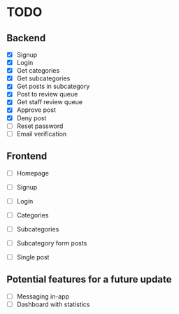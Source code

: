 # TODO

## Backend
- [x] Signup
- [x] Login
- [x] Get categories
- [x] Get subcategories
- [x] Get posts in subcategory
- [x] Post to review queue
- [x] Get staff review queue
- [x] Approve post
- [x] Deny post
- [ ] Reset password
- [ ] Email verification

## Frontend
- [ ] Homepage
- [ ] Signup
- [ ] Login
- [ ] Categories
- [ ] Subcategories
- [ ] Subcategory form posts
- [ ] Single post


## Potential features for a future update
- [ ] Messaging in-app
- [ ] Dashboard with statistics